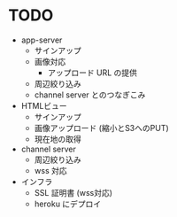 TODO
====

- app-server
  - サインアップ
  - 画像対応
    - アップロード URL の提供
  - 周辺絞り込み
  - channel server とのつなぎこみ
- HTMLビュー
  - サインアップ
  - 画像アップロード (縮小とS3へのPUT)
  - 現在地の取得
- channel server
  - 周辺絞り込み
  - wss 対応
- インフラ
  - SSL 証明書 (wss対応)
  - heroku にデプロイ
